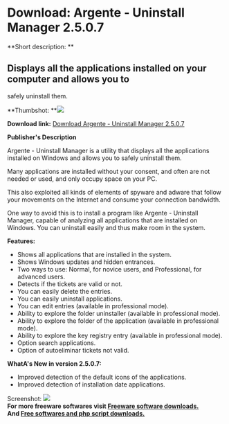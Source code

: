 # Download: Argente - Uninstall Manager 2.5.0.7

**Short description: **

## Displays all the applications installed on your computer and allows you to
safely uninstall them.

  
**Thumbshot: **![](http://www.freewarefiles.com/screenshot/argenteuninstallmgr_md.jpg)   
  
**Download link:** [Download Argente - Uninstall Manager 2.5.0.7](http://freesoftwares.boysofts.com/Argente---Uninstall-Manager_program_42761.html)  
  

**Publisher's Description**  
  

Argente - Uninstall Manager is a utility that displays all the applications
installed on Windows and allows you to safely uninstall them.

Many applications are installed without your consent, and often are not needed
or used, and only occupy space on your PC.

This also exploited all kinds of elements of spyware and adware that follow
your movements on the Internet and consume your connection bandwidth.

One way to avoid this is to install a program like Argente - Uninstall
Manager, capable of analyzing all applications that are installed on Windows.
You can uninstall easily and thus make room in the system.

**Features:**

  * Shows all applications that are installed in the system. 
  * Shows Windows updates and hidden entrances. 
  * Two ways to use: Normal, for novice users, and Professional, for advanced users. 
  * Detects if the tickets are valid or not. 
  * You can easily delete the entries. 
  * You can easily uninstall applications. 
  * You can edit entries (available in professional mode). 
  * Ability to explore the folder uninstaller (available in professional mode). 
  * Ability to explore the folder of the application (available in professional mode). 
  * Ability to explore the key registry entry (available in professional mode). 
  * Option search applications. 
  * Option of autoeliminar tickets not valid. 

**WhatA's New in version 2.5.0.7:**

  * Improved detection of the default icons of the applications. 
  * Improved detection of installation date applications. 

  
  
Screenshot:
![](http://www.freewarefiles.com/screenshot/argenteuninstallmgr.jpg)  
**For more freeware softwares visit [Freeware software downloads.](http://freesoftwares.boysofts.com/)**   
**And [Free softwares and php script downloads.](http://www.boysofts.com/)**

